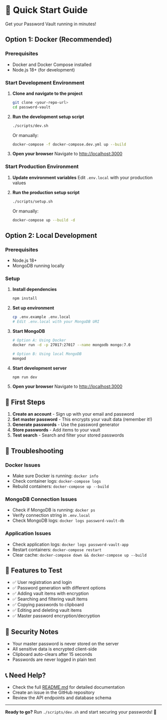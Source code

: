 # 🚀 Quick Start Guide

Get your Password Vault running in minutes!

## Option 1: Docker (Recommended)

### Prerequisites
- Docker and Docker Compose installed
- Node.js 18+ (for development)

### Start Development Environment

1. **Clone and navigate to the project**
   ```bash
   git clone <your-repo-url>
   cd password-vault
   ```

2. **Run the development setup script**
   ```bash
   ./scripts/dev.sh
   ```

   Or manually:
   ```bash
   docker-compose -f docker-compose.dev.yml up --build
   ```

3. **Open your browser**
   Navigate to [http://localhost:3000](http://localhost:3000)

### Start Production Environment

1. **Update environment variables**
   Edit `.env.local` with your production values

2. **Run the production setup script**
   ```bash
   ./scripts/setup.sh
   ```

   Or manually:
   ```bash
   docker-compose up --build -d
   ```

## Option 2: Local Development

### Prerequisites
- Node.js 18+
- MongoDB running locally

### Setup

1. **Install dependencies**
   ```bash
   npm install
   ```

2. **Set up environment**
   ```bash
   cp .env.example .env.local
   # Edit .env.local with your MongoDB URI
   ```

3. **Start MongoDB**
   ```bash
   # Option A: Using Docker
   docker run -d -p 27017:27017 --name mongodb mongo:7.0
   
   # Option B: Using local MongoDB
   mongod
   ```

4. **Start development server**
   ```bash
   npm run dev
   ```

5. **Open your browser**
   Navigate to [http://localhost:3000](http://localhost:3000)

## 🎯 First Steps

1. **Create an account** - Sign up with your email and password
2. **Set master password** - This encrypts your vault data (remember it!)
3. **Generate passwords** - Use the password generator
4. **Store passwords** - Add items to your vault
5. **Test search** - Search and filter your stored passwords

## 🔧 Troubleshooting

### Docker Issues
- Make sure Docker is running: `docker info`
- Check container logs: `docker-compose logs`
- Rebuild containers: `docker-compose up --build`

### MongoDB Connection Issues
- Check if MongoDB is running: `docker ps`
- Verify connection string in `.env.local`
- Check MongoDB logs: `docker logs password-vault-db`

### Application Issues
- Check application logs: `docker logs password-vault-app`
- Restart containers: `docker-compose restart`
- Clear cache: `docker-compose down && docker-compose up --build`

## 📱 Features to Test

- ✅ User registration and login
- ✅ Password generation with different options
- ✅ Adding vault items with encryption
- ✅ Searching and filtering vault items
- ✅ Copying passwords to clipboard
- ✅ Editing and deleting vault items
- ✅ Master password encryption/decryption

## 🔐 Security Notes

- Your master password is never stored on the server
- All sensitive data is encrypted client-side
- Clipboard auto-clears after 15 seconds
- Passwords are never logged in plain text

## 📞 Need Help?

- Check the full [README.md](README.md) for detailed documentation
- Create an issue in the GitHub repository
- Review the API endpoints and database schema

---

**Ready to go?** Run `./scripts/dev.sh` and start securing your passwords! 🎉
